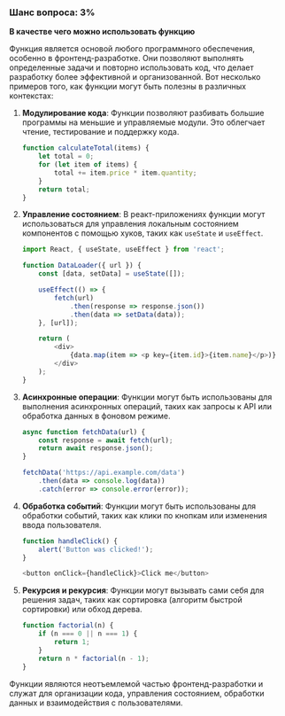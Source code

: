 ### Шанс вопроса: 3%

**В качестве чего можно использовать функцию**

Функция является основой любого программного обеспечения, особенно в фронтенд-разработке. Они позволяют выполнять определенные задачи и повторно использовать код, что делает разработку более эффективной и организованной. Вот несколько примеров того, как функции могут быть полезны в различных контекстах:

1. **Модулирование кода**: Функции позволяют разбивать большие программы на меньшие и управляемые модули. Это облегчает чтение, тестирование и поддержку кода.
   ```javascript
   function calculateTotal(items) {
       let total = 0;
       for (let item of items) {
           total += item.price * item.quantity;
       }
       return total;
   }
   ```

2. **Управление состоянием**: В реакт-приложениях функции могут использоваться для управления локальным состоянием компонентов с помощью хуков, таких как `useState` и `useEffect`.
   ```javascript
   import React, { useState, useEffect } from 'react';

   function DataLoader({ url }) {
       const [data, setData] = useState([]);

       useEffect(() => {
           fetch(url)
               .then(response => response.json())
               .then(data => setData(data));
       }, [url]);

       return (
           <div>
               {data.map(item => <p key={item.id}>{item.name}</p>)}
           </div>
       );
   }
   ```

3. **Асинхронные операции**: Функции могут быть использованы для выполнения асинхронных операций, таких как запросы к API или обработка данных в фоновом режиме.
   ```javascript
   async function fetchData(url) {
       const response = await fetch(url);
       return await response.json();
   }

   fetchData('https://api.example.com/data')
       .then(data => console.log(data))
       .catch(error => console.error(error));
   ```

4. **Обработка событий**: Функции могут быть использованы для обработки событий, таких как клики по кнопкам или изменения ввода пользователя.
   ```javascript
   function handleClick() {
       alert('Button was clicked!');
   }

   <button onClick={handleClick}>Click me</button>
   ```

5. **Рекурсия и рекурсия**: Функции могут вызывать сами себя для решения задач, таких как сортировка (алгоритм быстрой сортировки) или обход дерева.
   ```javascript
   function factorial(n) {
       if (n === 0 || n === 1) {
           return 1;
       }
       return n * factorial(n - 1);
   }
   ```

Функции являются неотъемлемой частью фронтенд-разработки и служат для организации кода, управления состоянием, обработки данных и взаимодействия с пользователями.